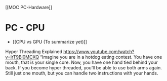 [[MOC PC-Hardware]]

# PC - CPU

- [[CPU vs GPU (To summarize yet)]]


Hyper Threading Explained
https://www.youtube.com/watch?v=lrT9Bl0MCXQ
“Imagine you are in a hotdog eating contest. You have one mouth, that is your single core. Now, you have one hand tied behind your back. If you become hyper threaded, you’ll be able to use both arms again. Still just one mouth, but you can handle two instructions with your hands.



